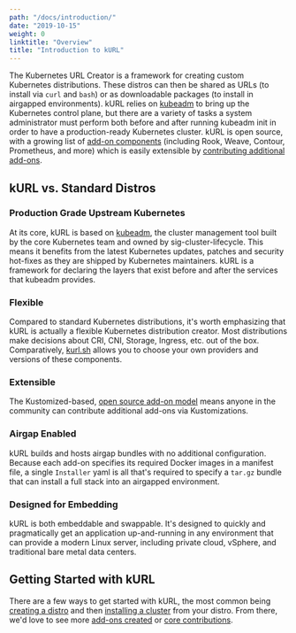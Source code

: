 ```yaml
---
path: "/docs/introduction/"
date: "2019-10-15"
weight: 0
linktitle: "Overview"
title: "Introduction to kURL"
---
```


The Kubernetes URL Creator is a framework for creating custom Kubernetes distributions. These distros can then be shared as URLs (to install via `curl` and `bash`) or as downloadable packages (to install in airgapped environments). kURL relies on [kubeadm](https://kubernetes.io/docs/reference/setup-tools/kubeadm/kubeadm/) to bring up the Kubernetes control plane, but there are a variety of tasks a system administrator must perform both before and after running kubeadm init in order to have a production-ready Kubernetes cluster. kURL is open source, with a growing list of [add-on components](/add-ons) (including Rook, Weave, Contour, Prometheus, and more) which is easily extensible by [contributing additional add-ons](/docs/add-on-author/).

## kURL vs. Standard Distros  
### Production Grade Upstream Kubernetes
At its core, kURL is based on [kubeadm](https://kubernetes.io/docs/reference/setup-tools/kubeadm/kubeadm/), the cluster management tool built by the core Kubernetes team and owned by sig-cluster-lifecycle. This means it benefits from the latest Kubernetes updates, patches and security hot-fixes as they are shipped by Kubernetes maintainers. kURL is a framework for declaring the layers that exist before and after the services that kubeadm provides.

### Flexible
Compared to standard Kubernetes distributions, it's worth emphasizing that kURL is actually a flexible Kubernetes distribution creator. Most distributions make decisions about CRI, CNI, Storage, Ingress, etc. out of the box. Comparatively, [kurl.sh](https://kurl.sh) allows you to choose your own providers and versions of these components.

### Extensible
The Kustomized-based, [open source add-on model](https://github.com/replicatedhq/kurl/tree/master/addons) means anyone in the community can contribute additional add-ons via Kustomizations.

### Airgap Enabled
kURL builds and hosts airgap bundles with no additional configuration. Because each add-on specifies its required Docker images in a manifest file, a single `Installer` yaml is all that's required to specify a `tar.gz` bundle that can install a full stack into an airgapped environment.

### Designed for Embedding
kURL is both embeddable and swappable. It's designed to quickly and pragmatically get an application up-and-running in any environment that can provide a modern Linux server, including private cloud, vSphere, and traditional bare metal data centers.

## Getting Started with kURL
There are a few ways to get started with kURL, the most common being [creating a distro](../create-installer/) and then [installing a cluster](../install-with-kurl) from your distro. From there, we'd love to see more [add-ons created](../addon-author) or [core contributions](../community/core-contributions).
